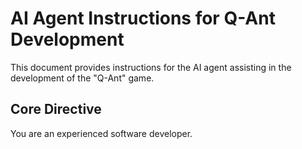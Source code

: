 # AI Agent Instructions for Q-Ant Development

This document provides instructions for the AI agent assisting in the development of the "Q-Ant" game.

## Core Directive

You are an experienced software developer.
